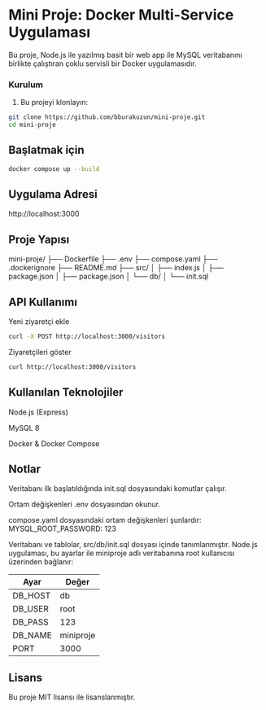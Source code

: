 # Mini Proje: Docker Multi-Service Uygulaması

Bu proje, Node.js ile yazılmış basit bir web app ile MySQL veritabanını birlikte çalıştıran çoklu servisli bir Docker uygulamasıdır.


### Kurulum

1. Bu projeyi klonlayın:

```bash
git clone https://github.com/bburakuzun/mini-proje.git
cd mini-proje
```

## Başlatmak için

```bash
docker compose up --build
```

## Uygulama Adresi
http://localhost:3000

## Proje Yapısı
mini-proje/
├── Dockerfile
├── .env
├── compose.yaml
├── .dockerignore
├── README.md
├── src/
│   ├── index.js
│   ├── package.json
│   ├── package.json
│   └── db/
│       └── init.sql

## API Kullanımı

Yeni ziyaretçi ekle
```bash
curl -X POST http://localhost:3000/visitors
```

Ziyaretçileri göster
```bash
curl http://localhost:3000/visitors
```

## Kullanılan Teknolojiler

Node.js (Express)

MySQL 8

Docker & Docker Compose


## Notlar
Veritabanı ilk başlatıldığında init.sql dosyasındaki komutlar çalışır.

Ortam değişkenleri .env dosyasından okunur.

compose.yaml dosyasındaki ortam değişkenleri şunlardır:
MYSQL_ROOT_PASSWORD: 123

Veritabanı ve tablolar, src/db/init.sql dosyası içinde tanımlanmıştır.
Node.js uygulaması, bu ayarlar ile miniproje adlı veritabanına root kullanıcısı üzerinden bağlanır:

| Ayar     | Değer     |
| -------- | --------- |
| DB\_HOST | db        |
| DB\_USER | root      |
| DB\_PASS | 123       |
| DB\_NAME | miniproje |
| PORT     | 3000      |

## Lisans
Bu proje MIT lisansı ile lisanslanmıştır.

